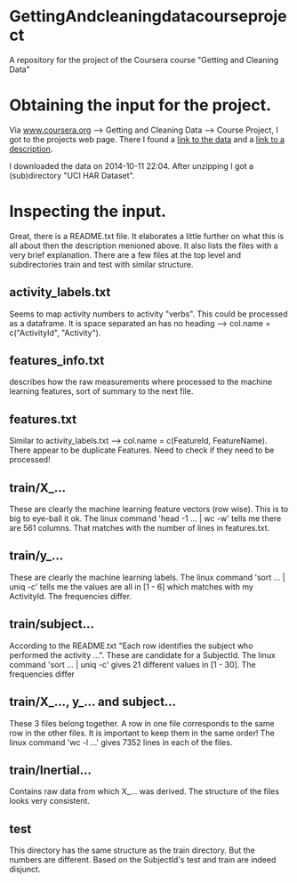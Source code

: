 GettingAndcleaningdatacourseproject
===================================

A repository for the project of the Coursera course "Getting and Cleaning Data"

# Obtaining the input for the project.
Via www.coursera.org --> Getting and Cleaning Data --> Course Project, I got to the projects web page.
There I found a [link to the data](https://d396qusza40orc.cloudfront.net/getdata%2Fprojectfiles%2FUCI%20HAR%20Dataset.zip) and a [link to a description](http://archive.ics.uci.edu/ml/datasets/Human+Activity+Recognition+Using+Smartphones).

I downloaded the data on 2014-10-11 22:04. After unzipping I got a (sub)directory "UCI HAR Dataset".

# Inspecting the input.
Great, there is a README.txt file. It elaborates a little further on what this is all about then the description menioned above. It also lists the files with a very brief explanation. There are a few files at the top level and subdirectories train and test with similar structure.

## activity_labels.txt
Seems to map activity numbers to activity "verbs". This could be processed as a dataframe. It is space separated an has no heading --> col.name = c("ActivityId", "Activity").

## features_info.txt
describes how the raw measurements where processed to the machine learning features, sort of summary to the next file.

## features.txt
Similar to activity_labels.txt --> col.name = c(FeatureId, FeatureName). There appear to be duplicate Features. Need to check if they need to be processed!

## train/X_...
These are clearly the machine learning feature vectors (row wise). This is to big to eye-ball it ok. The linux command 'head -1 ... | wc -w' tells me there are 561 columns. That matches with the number of lines in features.txt.

## train/y_...
These are clearly the machine learning labels. The linux command 'sort ... | uniq -c' tells me the values are all in [1 - 6] which matches with my ActivityId. The frequencies differ.

## train/subject...
According to the README.txt "Each row identifies the subject who performed the activity ...". These are candidate for a SubjectId. The linux command 'sort ... | uniq -c' gives 21 different values in [1 - 30]. The frequencies differ

## train/X_..., y_... and subject...
These 3 files belong together. A row in one file corresponds to the same row in the other files. It is important to keep them in the same order! The linux command 'wc -l ...' gives 7352 lines in each of the files.

## train/Inertial...
Contains raw data from which X_... was derived. The structure of the files looks very consistent.

## test
This directory has the same structure as the train directory. But the numbers are different. Based on the SubjectId's test and train are indeed disjunct.
